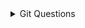<details>
<summary>Git Questions</summary>

* Git nima va nima uchun kerak?
* Git ning eng asosiy bo’lgan 10 ta camandasini va ularning vazifasi aytib bering?
* Git reset, revert va stash camanadalari vazifalari?
* Git diff camandasi vaizfasi?
* Git fetch camandasi nima vazifa bajaradi?
* Git GUI Tools haqida bilaganlarizni gapirib berin!?
* Git GUI Toollar bo'lmaganda biz jamoa bilan qanday ishlardik?
* GitHub nima?
* GitHub va GitLab farqi?
* Git Version Control in Different IDEs haqida bilganlaringizni gapirib bering!?
</details>

